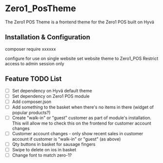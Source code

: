# Zero1_PosTheme

The Zero1 POS Theme is a frontend theme for the Zero1 POS built on Hyvä

## Installation & Configuration

composer require xxxxxx

configure for use on single website
set website theme to Zero1_POS
Restrict access to admin session only


## Feature TODO List

 - [ ] Set dependency on Hyvä default theme
 - [ ] Set dependency on Zero1 POS module
 - [ ] Add composer.json
 - [ ] Add something to the basket when there's no items in there (widget of popular products?)
 - [ ] Create "walk-in" or "guest" customer as part of module's installation. This will allow me to check this on the frontend for customer account changes
 - [ ] Customer account changes - only show recent sales in customer account if customer is "walk-in" or "guest" (as above)
 - [ ] Qty buttons in basket for sausage fingers
 - [ ] Swipe to delete on ios in basket
 - [ ] Change font to match zero-1?
